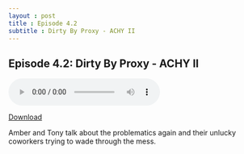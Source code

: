 ```yaml
---
layout : post  
title : Episode 4.2
subtitle : Dirty By Proxy - ACHY II
---
```


## Episode 4.2: Dirty By Proxy - ACHY II


<audio controls="controls">
	<source src="https://app.pippa.io/public/streams/59472a13808b7ecc6dfaf27e/episodes/5d34ff1687abfdf174ced717.mp3" type="audio/mpeg">
</audio>

[Download](https://app.pippa.io/public/streams/59472a13808b7ecc6dfaf27e/episodes/5d34ff1687abfdf174ced717.mp3)

Amber and Tony talk about the problematics again and their unlucky coworkers trying to wade through the mess.


